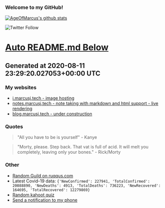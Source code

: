
### Welcome to my GitHub!

[![AgeOfMarcus's github stats](https://github-readme-stats.vercel.app/api?username=AgeOfMarcus)](https://github.com/anuraghazra/github-readme-stats)

![Twitter Follow](https://img.shields.io/twitter/follow/pwned_by_marcus?style=for-the-badge)

# [Auto README.md Below](https://repl.it/@MarcusWeinberger/auto-git-readme)

## Generated at 2020-08-11 23:29:20.027053+00:00 UTC

### My websites

* [i.marcusj.tech - image hosting](https://i.marcusj.tech)
* [notes.marcusj.tech - note taking with markdown and html support - live rendering](https://notes.marcusj.tech)
* [blog.marcusj.tech - under construction](https://blog.marcusj.tech)

### Quotes

> "All you have to be is yourself" - Kanye

> "Morty, please. Step back. That vat is full of acid. It will melt you completely, leaving only your bones." - Rick/Morty

### Other

* [Random Guild on ruqqus.com](https://ruqqus.com/+Shenanigans)
* Latest Covid-19 data: `{'NewConfirmed': 227941, 'TotalConfirmed': 20088890, 'NewDeaths': 4913, 'TotalDeaths': 736223, 'NewRecovered': 164695, 'TotalRecovered': 12279869}`
* [Random kahoot quiz](https://create.kahoot.it/details/java-functional-programming/62f9e300-47e1-4ca4-8c4d-f949ecec3e70)
* [Send a notification to my phone](https://maker.ifttt.com/trigger/notification/with/key/ctSGJtddpYuzo1mT-6gmRa?value1=GitHub)
